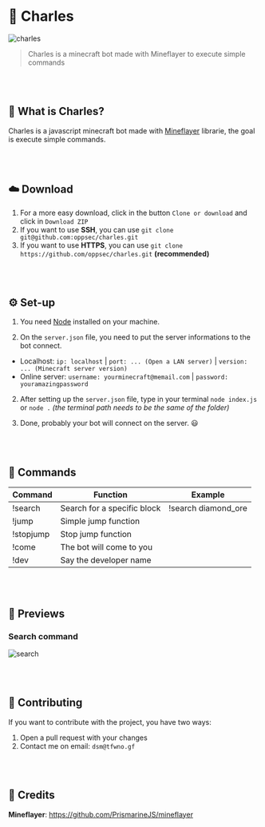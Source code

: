 # 🤖 Charles
![charles](https://i.imgur.com/ZzMMs7q.jpg)
> Charles is a minecraft bot made with Mineflayer to execute simple commands

<br><br>

## 🤔 What is Charles?
Charles is a javascript minecraft bot made with [Mineflayer](https://github.com/PrismarineJS/mineflayer) librarie, the goal is execute simple commands.

<br><br>

## ☁️ Download
1. For a more easy download, click in the button `Clone or download` and click in `Download ZIP`
2. If you want to use **SSH**, you can use `git clone git@github.com:oppsec/charles.git`
3. If you want to use **HTTPS**, you can use `git clone https://github.com/oppsec/charles.git` **(recommended)**

<br><br>

## ⚙️ Set-up
1. You need [Node](https://nodejs.org/en/) installed on your machine.

2. On the `server.json` file, you need to put the server informations to the bot connect.
- Localhost: `ip: localhost` | `port: ... (Open a LAN server)` | `version: ... (Minecraft server version)`
- Online server: `username: yourminecraft@memail.com` | `password: youramazingpassword`

2. After setting up the `server.json` file, type in your terminal `node index.js` or `node .` *(the terminal path needs to be the same of the folder)*

3. Done, probably your bot will connect on the server. 😃

<br><br>

## 🔨 Commands
| Command   	| Function                     	| Example              	|
|-----------	|-----------------------------	|---------------------	|
| !search   	| Search for a specific block 	| !search diamond_ore  	|
| !jump     	| Simple jump function        	|                     	|
| !stopjump 	| Stop jump function          	|                     	|
| !come     	| The bot will come to you    	|                     	|
| !dev      	| Say the developer name      	|                     	|

<br><br>

## 👀 Previews
### Search command
![search](https://i.imgur.com/w7Fmh1l.png)

<br><br>

## 👋 Contributing
If you want to contribute with the project, you have two ways:
1. Open a pull request with your changes
2. Contact me on email: `dsm@tfwno.gf`

<br><br>

## 👏 Credits
**Mineflayer**: https://github.com/PrismarineJS/mineflayer
